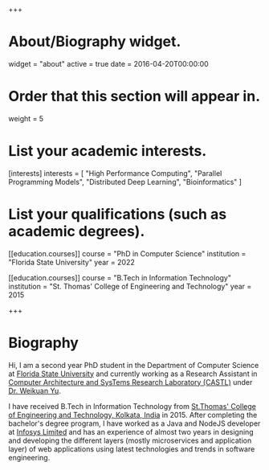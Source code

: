 +++
# About/Biography widget.
widget = "about"
active = true
date = 2016-04-20T00:00:00

# Order that this section will appear in.
weight = 5

# List your academic interests.
[interests]
  interests = [
    "High Performance Computing",
    "Parallel Programming Models",
    "Distributed Deep Learning",
    "Bioinformatics"
  ]

# List your qualifications (such as academic degrees).
[[education.courses]]
  course = "PhD in Computer Science"
  institution = "Florida State University"
  year = 2022

[[education.courses]]
  course = "B.Tech in Information Technology"
  institution = "St. Thomas' College of Engineering and Technology"
  year = 2015
 
+++

# Biography

Hi, I am a second year PhD student in the Department of Computer Science at [Florida State University](https://www.fsu.edu/) and currently working as a Research Assistant in [Computer Architecture and SysTems Research Laboratory (CASTL)](http://castl.cs.fsu.edu/) under [Dr. Weikuan Yu](https://www.cs.fsu.edu/~yuw/).

I have received B.Tech in Information Technology from [St.Thomas' College of Engineering and Technology, Kolkata, India](www.stcet.org/) in 2015.
After completing the bachelor's degree program, I have worked as a Java and NodeJS developer at [Infosys Limited](https://www.infosys.com/) and has an experience of almost two years in designing and developing the different layers (mostly microservices and application layer) of web applications using latest technologies and trends in software engineering.